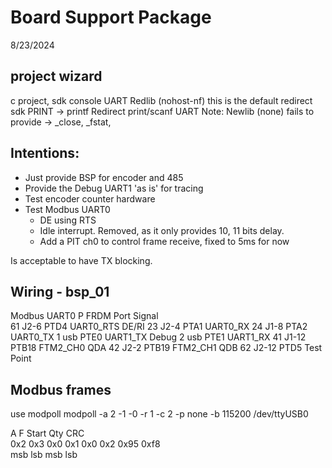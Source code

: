 # Board Support Package
8/23/2024
## project wizard
c  project, sdk console UART
Redlib (nohost-nf) this is the default
redirect sdk PRINT -> printf
Redirect print/scanf UART
Note:  Newlib (none) fails to provide ->  _close, _fstat,

## Intentions:
- Just provide BSP for encoder and 485
-  Provide the Debug UART1  'as is'  for tracing
- Test encoder counter hardware
- Test Modbus UART0 
    - DE using RTS
    - Idle interrupt. Removed, as it only provides 10, 11 bits delay.
    - Add a PIT ch0 to control frame receive, fixed to 5ms for now


Is acceptable to have TX blocking.

## Wiring - bsp_01
Modbus UART0
P   FRDM     Port    Signal    
61  J2-6        PTD4    UART0_RTS   DE/RI
23  J2-4        PTA1	UART0_RX
24  J1-8        PTA2	UART0_TX
1   usb         PTE0    UART1_TX    Debug 
2   usb         PTE1    UART1_RX
41   J1-12   PTB18   FTM2_CH0    QDA
42  J2-2    PTB19   FTM2_CH1    QDB
62  J2-12   PTD5    Test Point

## Modbus frames
use modpoll
modpoll -a 2 -1 -0 -r 1 -c 2 -p none -b 115200 /dev/ttyUSB0

A   F   Start   Qty     CRC      
0x2 0x3 0x0 0x1 0x0 0x2 0x95 0xf8	
                msb lsb  msb lsb  
